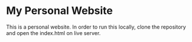 # My Personal Website

This is a personal website.
In order to run this locally, clone the repository and open the index.html on live server. 
